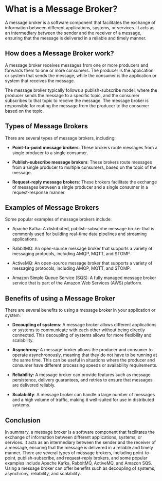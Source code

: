 # What is a Message Broker?

A message broker is a software component that facilitates the exchange of information between different applications, systems, or services. It acts as an intermediary between the sender and the receiver of a message, ensuring that the message is delivered in a reliable and timely manner.

## **How does a Message Broker work?**

A message broker receives messages from one or more producers and forwards them to one or more consumers. The producer is the application or system that sends the message, while the consumer is the application or system that receives the message.

The message broker typically follows a publish-subscribe model, where the producer sends the message to a specific topic, and the consumer subscribes to that topic to receive the message. The message broker is responsible for routing the message from the producer to the consumer based on the topic.

## **Types of Message Brokers**

There are several types of message brokers, including:

* **Point-to-point message brokers**: These brokers route messages from a single producer to a single consumer.
    
* **Publish-subscribe message brokers**: These brokers route messages from a single producer to multiple consumers, based on the topic of the message.
    
* **Request-reply message brokers**: These brokers facilitate the exchange of messages between a single producer and a single consumer in a request-response manner.
    

## **Examples of Message Brokers**

Some popular examples of message brokers include:

* Apache Kafka: A distributed, publish-subscribe message broker that is commonly used for building real-time data pipelines and streaming applications.
    
* RabbitMQ: An open-source message broker that supports a variety of messaging protocols, including AMQP, MQTT, and STOMP.
    
* ActiveMQ: An open-source message broker that supports a variety of messaging protocols, including AMQP, MQTT, and STOMP.
    
* Amazon Simple Queue Service (SQS): A fully managed message broker service that is part of the Amazon Web Services (AWS) platform.
    

## **Benefits of using a Message Broker**

There are several benefits to using a message broker in your application or system:

* **Decoupling of systems**: A message broker allows different applications or systems to communicate with each other without being directly connected. This decoupling of systems allows for more flexibility and scalability.
    
* **Asynchrony**: A message broker allows the producer and consumer to operate asynchronously, meaning that they do not have to be running at the same time. This can be useful in situations where the producer and consumer have different processing speeds or availability requirements.
    
* **Reliability**: A message broker can provide features such as message persistence, delivery guarantees, and retries to ensure that messages are delivered reliably.
    
* **Scalability**: A message broker can handle a large number of messages and a high volume of traffic, making it well-suited for use in distributed systems.
    

## **Conclusion**

In summary, a message broker is a software component that facilitates the exchange of information between different applications, systems, or services. It acts as an intermediary between the sender and the receiver of a message, ensuring that the message is delivered in a reliable and timely manner. There are several types of message brokers, including point-to-point, publish-subscribe, and request-reply brokers, and some popular examples include Apache Kafka, RabbitMQ, ActiveMQ, and Amazon SQS. Using a message broker can offer benefits such as decoupling of systems, asynchrony, reliability, and scalability.